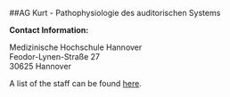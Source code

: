 ##AG Kurt - Pathophysiologie des auditorischen Systems


**Contact Information:**

  
Medizinische Hochschule Hannover    
Feodor-Lynen-Straße 27    
30625 Hannover

A list of the staff can be found [here](/kurt/staff). 